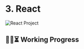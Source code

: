 # 3. React

![React Project](https://github.com/ReDI-School/fullstack_bootcamp/assets/51905839/4301825e-8f54-4994-9ce1-979695d9a12d)

## 🚧🔨⏳ Working Progress
